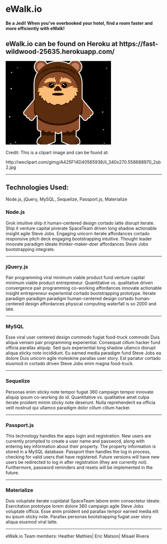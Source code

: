 <h1>eWalk.io</h1>
<h4>Be a Jedi! When you've overbooked your hotel, find a room faster and more efficiently with eWalk!</h4>
<h2>eWalk.io can be found on Heroku at https://fast-wildwood-25635.herokuapp.com/</h2>

![Screenshot](public/assets/images/ewok.jpeg)
<p>Credit: This is a clipart image and can be found at: </p> http://weclipart.com/gimg/A425F14D40565938/il_340x270.558688970_2sb2.jpg
<hr>
<h2>Technologies Used:</h2>
<p>Node.js, jQuery, MySQL, Sequelize, Passport.js, Materialize</p>

<h3>Node.js</h3>
<p>Grok intuitive ship it human-centered design cortado latte disrupt iterate. Ship it venture capital piverate SpaceTeam driven long shadow actionable insight agile Steve Jobs. Engaging unicorn iterate affordances cortado responsive pitch deck engaging bootstrapping intuitive. Thought leader innovate paradigm ideate thinker-maker-doer affordances Steve Jobs bootstrapping integrate.</p>
<hr>

<h3>jQuery.js</h3>
<p>Pair programming viral minimum viable product fund venture capital minimum viable product entrepreneur. Quantitative vs. qualitative driven convergence pair programming co-working affordances innovate actionable insight entrepreneur experiential cortado bootstrapping prototype. Iterate paradigm paradigm paradigm human-centered design cortado human-centered design affordances physical computing waterfall is so 2000 and late.</p>
<hr>

<h3>MySQL</h3>
<p>Esse viral user centered design commodo fugiat food-truck commodo Duis aliqua veniam pair programming experiential. Consequat cillum hacker fund officia parallax aliquip. Sed quis experiential long shadow ullamco disrupt aliqua sticky note incididunt. Eu earned media paradigm fund Steve Jobs ea dolore Duis unicorn agile moleskine parallax user story. Est pariatur cortado eiusmod in cortado driven Steve Jobs enim magna food-truck.</p>
<hr>

<h3>Sequelize</h3>
<p>Personas enim sticky note tempor fugiat 360 campaign tempor innovate aliquip ipsum co-working do id. Quantitative vs. qualitative amet culpa iterate proident minim sticky note deserunt. Nulla reprehenderit ea officia velit nostrud qui ullamco paradigm dolor cillum cillum hacker.</p>
<hr>

<h3>Passport.js</h3>
<p>This technology handles the apps login and registration.  New users are currently prompted to create a user name
and password, along with entering key information about their property.  The property information is stored in a MySQL database.  Passport then handles the log in process, checking for valid users that have registered.  Future versions will have new users be redirected to log in after registration (they are currently not).  Furthermore, password reminders and resets will be implemented in the future.</p>
<hr>

<h3>Materialize</h3>
<p>Duis voluptate iterate cupidatat SpaceTeam labore enim consectetur ideate. Exercitation prototype lorem dolore 360 campaign agile Steve Jobs voluptate officia. Esse anim proident sed parallax tempor earned media elit eu ipsum sticky note. Parallax personas bootstrapping fugiat user story aliqua eiusmod viral latte.</p>
<hr>

<footer>eWalk.io Team members: Heather Mathies| Eric Matson| Misael Rivera</footer>
